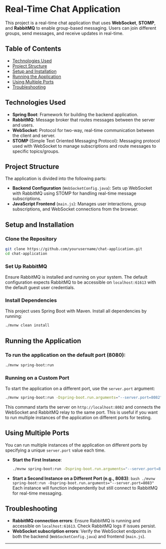 # Real-Time Chat Application

This project is a real-time chat application that uses **WebSocket**, **STOMP**, and **RabbitMQ** to enable group-based messaging. Users can join different groups, send messages, and receive updates in real-time.

## Table of Contents

- [Technologies Used](#technologies-used)
- [Project Structure](#project-structure)
- [Setup and Installation](#setup-and-installation)
- [Running the Application](#running-the-application)
- [Using Multiple Ports](#using-multiple-ports)
- [Troubleshooting](#troubleshooting)

## Technologies Used

- **Spring Boot**: Framework for building the backend application.
- **RabbitMQ**: Message broker that routes messages between the server and users.
- **WebSocket**: Protocol for two-way, real-time communication between the client and server.
- **STOMP** (Simple Text Oriented Messaging Protocol): Messaging protocol used with WebSocket to manage subscriptions and route messages to specific topics/groups.

## Project Structure

The application is divided into the following parts:

- **Backend Configuration** (`WebSocketConfig.java`): Sets up WebSocket with RabbitMQ using STOMP for handling real-time message subscriptions.
- **JavaScript Frontend** (`main.js`): Manages user interactions, group subscriptions, and WebSocket connections from the browser.

## Setup and Installation

### Clone the Repository

```bash
git clone https://github.com/yourusername/chat-application.git
cd chat-application
```

### Set Up RabbitMQ

Ensure RabbitMQ is installed and running on your system. The default configuration expects RabbitMQ to be accessible on `localhost:61613` with the default guest user credentials.

### Install Dependencies

This project uses Spring Boot with Maven. Install all dependencies by running:

```bash
./mvnw clean install
```

## Running the Application

### To run the application on the default port (8080):

```bash
./mvnw spring-boot:run
```

### Running on a Custom Port

To start the application on a different port, use the `server.port` argument:

```bash
./mvnw spring-boot:run -Dspring-boot.run.arguments="--server.port=8082"
```

This command starts the server on `http://localhost:8082` and connects the WebSocket and RabbitMQ relay to the same port. This is useful if you want to run multiple instances of the application on different ports for testing.

## Using Multiple Ports

You can run multiple instances of the application on different ports by specifying a unique `server.port` value each time.

- **Start the First Instance**:
  ```bash
  ./mvnw spring-boot:run -Dspring-boot.run.arguments="--server.port=8082"
  ```
- **Start a Second Instance on a Different Port (e.g., 8083)**:
  `bash
    ./mvnw spring-boot:run -Dspring-boot.run.arguments="--server.port=8083"
    `
  Each instance will function independently but still connect to RabbitMQ for real-time messaging.

## Troubleshooting

- **RabbitMQ connection errors**: Ensure RabbitMQ is running and accessible on `localhost:61613`. Check RabbitMQ logs if issues persist.
- **WebSocket subscription errors**: Verify the WebSocket endpoints in both the backend (`WebSocketConfig.java`) and frontend (`main.js`).

---
